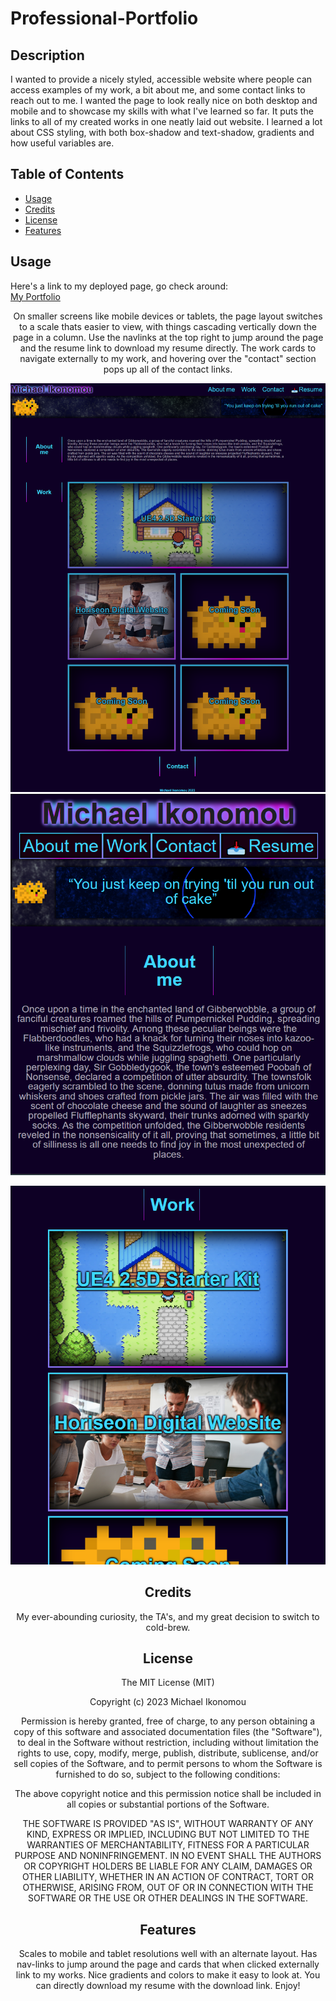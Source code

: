 # Professional-Portfolio

## Description

I wanted to provide a nicely styled, accessible website where people can access examples of my work, a bit about me, and some contact links to reach out to me.
I wanted the page to look really nice on both desktop and mobile and to showcase my skills with what I've learned so far. It puts the links to all of my created works in one neatly laid out website. I learned a lot about CSS styling, with both box-shadow and text-shadow, gradients and how useful variables are.

## Table of Contents

- [Usage](#usage)
- [Credits](#credits)
- [License](#license)
- [Features](#features)

## Usage

Here's a link to my deployed page, go check around:   
[My Portfolio](https://ikonicres.github.io/Professional-Portfolio)<center>
On smaller screens like mobile devices or tablets, the page layout switches to a scale thats easier to view, with things cascading vertically down the page in a column. Use the navlinks at the top right to jump around the page and the resume link to download my resume directly. The work cards to navigate externally to my work, and hovering over the "contact" section pops up all of the contact links.


![Desktop preview](./assets/images/preview.png)
![Mobile preview A](./assets/images/mobile-preview-01.png)<center>
![Mobile preview B](./assets/images/mobile-preview-02.png)<center>


## Credits

My ever-abounding curiosity, the TA's, and my great decision to switch to cold-brew.

## License

The MIT License (MIT)

Copyright (c) 2023 Michael Ikonomou

Permission is hereby granted, free of charge, to any person obtaining a copy of this software and associated documentation files (the "Software"), to deal in the Software without restriction, including without limitation the rights to use, copy, modify, merge, publish, distribute, sublicense, and/or sell copies of the Software, and to permit persons to whom the Software is furnished to do so, subject to the following conditions:

The above copyright notice and this permission notice shall be included in all copies or substantial portions of the Software.

THE SOFTWARE IS PROVIDED "AS IS", WITHOUT WARRANTY OF ANY KIND, EXPRESS OR IMPLIED, INCLUDING BUT NOT LIMITED TO THE WARRANTIES OF MERCHANTABILITY, FITNESS FOR A PARTICULAR PURPOSE AND NONINFRINGEMENT. IN NO EVENT SHALL THE AUTHORS OR COPYRIGHT HOLDERS BE LIABLE FOR ANY CLAIM, DAMAGES OR OTHER LIABILITY, WHETHER IN AN ACTION OF CONTRACT, TORT OR OTHERWISE, ARISING FROM, OUT OF OR IN CONNECTION WITH THE SOFTWARE OR THE USE OR OTHER DEALINGS IN THE SOFTWARE.

## Features

Scales to mobile and tablet resolutions well with an alternate layout. Has nav-links to jump around the page and cards that when clicked externally link to my works. Nice gradients and colors to make it easy to look at. You can directly download my resume with the download link. Enjoy!
